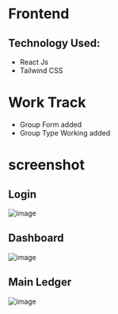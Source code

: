 # Frontend

## Technology Used:
   * React Js
   * Tailwind CSS


# Work Track
  * Group Form added
  * Group Type Working added


# screenshot
  ## Login
![image](https://user-images.githubusercontent.com/74055996/230376757-dd04e36e-e3b6-478e-bcc4-bfc0b2584e66.png)

## Dashboard

![image](https://user-images.githubusercontent.com/74055996/230224257-27941ec8-5c71-4514-b2d4-baebca6721a7.png)

## Main Ledger

![image](https://user-images.githubusercontent.com/74055996/230224497-57f95d5f-b461-495c-a666-4297969be07c.png)
